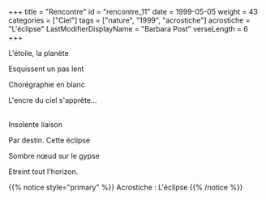 +++
title = "Rencontre"
id = "rencontre_11"
date = 1999-05-05
weight = 43
categories = ["Ciel"]
tags = ["nature", "1999", "acrostiche"]
acrostiche = "L'éclipse"
LastModifierDisplayName = "Barbara Post"
verseLength = 6
+++

L'étoile, la planète

Esquissent un pas lent

Chorégraphie en blanc

L'encre du ciel s'apprête...

 \
Insolente liaison

Par destin. Cette éclipse

Sombre nœud sur le gypse

Etreint tout l'horizon.

{{% notice style="primary" %}}
Acrostiche : L'éclipse
{{% /notice %}}
